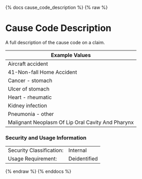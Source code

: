 {% docs cause_code_description %}
{% raw %}

<a name="cause_code_description"></a>
# Cause Code Description
A full description of the cause code on a claim.

|   Example Values   |
|   --------------   |
| Aircraft accident  |
| 41-Non-fall Home Accident |
| Cancer - stomach   |
| Ulcer of stomach   |
| Heart - rheumatic  |
| Kidney infection   |
| Pneumonia - other  |
| Malignant Neoplasm Of Lip  Oral Cavity And Pharynx | 


### Security and Usage Information
|     |     |
| --- | --- |
| Security Classification: | Internal |
| Usage Requirement:       | Deidentified |

{% endraw %}
{% enddocs %}

